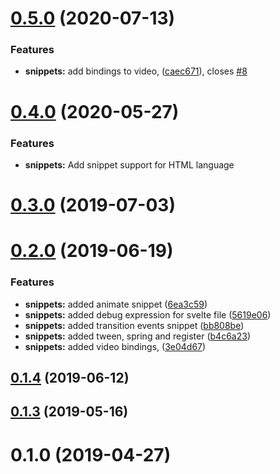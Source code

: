 # [0.5.0](https://github.com/fivethree-team/vscode-svelte-snippets/compare/v0.4.0...v0.5.0) (2020-07-13)


### Features

* **snippets:** add bindings to video, ([caec671](https://github.com/fivethree-team/vscode-svelte-snippets/commit/caec671ddae232415d1770a27679bb6d115e4629)), closes [#8](https://github.com/fivethree-team/vscode-svelte-snippets/issues/8)



# [0.4.0](https://github.com/fivethree-team/vscode-svelte-snippets/compare/v0.3.0...v0.4.0) (2020-05-27)

### Features

* **snippets:** Add snippet support for HTML language


<a name="0.3.0"></a>
# [0.3.0](https://github.com/fivethree-team/vscode-svelte-snippets/compare/v0.2.0...v0.3.0) (2019-07-03)



<a name="0.2.0"></a>
# [0.2.0](https://github.com/fivethree-team/vscode-svelte-snippets/compare/v0.1.3...v0.2.0) (2019-06-19)


### Features

* **snippets:** added animate snippet ([6ea3c59](https://github.com/fivethree-team/vscode-svelte-snippets/commit/6ea3c59))
* **snippets:** added debug expression for svelte file ([5619e06](https://github.com/fivethree-team/vscode-svelte-snippets/commit/5619e06))
* **snippets:** added transition events snippet ([bb808be](https://github.com/fivethree-team/vscode-svelte-snippets/commit/bb808be))
* **snippets:** added tween, spring and register ([b4c6a23](https://github.com/fivethree-team/vscode-svelte-snippets/commit/b4c6a23))
* **snippets:** added video bindings, ([3e04d67](https://github.com/fivethree-team/vscode-svelte-snippets/commit/3e04d67))



## [0.1.4](https://github.com/fivethree-team/vscode-svelte-snippets/compare/v0.1.3...v0.1.4) (2019-06-12)



<a name="0.1.3"></a>
## [0.1.3](https://github.com/fivethree-team/vscode-svelte-snippets/compare/v0.1.2...v0.1.3) (2019-05-16)



<a name="0.1.0"></a>
# 0.1.0 (2019-04-27)



